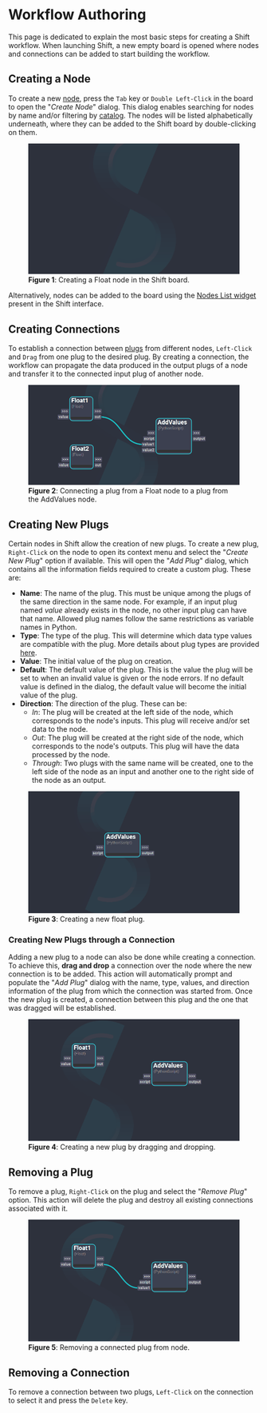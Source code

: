 # Workflow Authoring

This page is dedicated to explain the most basic steps for creating a Shift workflow. 
When launching Shift, a new empty board is opened where nodes and connections can be added to start building the workflow.

## Creating a Node

To create a new [node](terminology#node), press the `Tab` key or `Double Left-Click` in the board to open the "*Create Node*" dialog. This dialog enables searching for nodes by name and/or filtering by [catalog](terminology#catalog). The nodes will be listed alphabetically underneath, where they can be added to the Shift board by double-clicking on them.

<figure>
      <img src="images/create_node_dialog.gif" alt="Create Node Dialog">
      <figcaption><b>Figure 1</b>: Creating a Float node in the Shift board.</figcaption>
</figure>

Alternatively, nodes can be added to the board using the [Nodes List widget](ui_overview#the-nodes-list) present in the Shift interface.

## Creating Connections

To establish a connection between [plugs](terminology#plug) from different nodes, `Left-Click` and `Drag` from one plug to the desired plug. By creating a connection, the workflow can propagate the data produced in the output plugs of a node and transfer it to the connected input plug of another node.

<figure>
      <img src="images/connect_plugs.gif" alt="Connect Plugs">
      <figcaption><b>Figure 2</b>: Connecting a plug from a Float node to a plug from the AddValues node. </figcaption>
</figure>


## Creating New Plugs

Certain nodes in Shift allow the creation of new plugs. To create a new plug, `Right-Click` on the node to open its context menu and select the "*Create New Plug*" option if available. This will open the "*Add Plug*" dialog, which contains all the information fields required to create a custom plug. These are:

- **Name**: The name of the plug. This must be unique among the plugs of the same direction in the same node. For example, if an input plug named *value* already exists in the node, no other input plug can have that name. Allowed plug names follow the same restrictions as variable names in Python.
- **Type**: The type of the plug. This will determine which data type values are compatible with the plug. More details about plug types are provided [here](../../reference/nodes/nodes#plugs).
- **Value**: The initial value of the plug on creation.
- **Default**: The default value of the plug. This is the value the plug will be set to when an invalid value is given or the node errors. If no default value is defined in the dialog, the default value will become the initial value of the plug.
- **Direction**: The direction of the plug. These can be:
    * *In*: The plug will be created at the left side of the node, which corresponds to the node's inputs. This plug will receive and/or set data to the node.
    * *Out*: The plug will be created at the right side of the node, which corresponds to the node's outputs. This plug will have the data processed by the node.
    * *Through*: Two plugs with the same name will be created, one to the left side of the node as an input and another one to the right side of the node as an output.

<figure>
      <img src="images/create_plug.gif" alt="Create Plug">
      <figcaption><b>Figure 3</b>: Creating a new float plug.</figcaption>
</figure>


### Creating New Plugs through a Connection

Adding a new plug to a node can also be done while creating a connection. To achieve this, **drag and drop** a connection over the node where the new connection is to be added. This action will automatically prompt and populate the "*Add Plug*" dialog with the name, type, values, and direction information of the plug from which the connection was started from. Once the new plug is created, a connection between this plug and the one that was dragged will be established.

<figure>
      <img src="images/create_plug_drag_connection.gif" alt="Create a plug drag and drop.">
      <figcaption><b>Figure 4</b>: Creating a new plug by dragging and dropping.</figcaption>
</figure>


## Removing a Plug

To remove a plug, `Right-Click` on the plug and select the "*Remove Plug*" option. This action will delete the plug and destroy all existing connections associated with it.

<figure>
      <img src="images/remove_plugs.gif" alt="Remove Plugs">
      <figcaption><b>Figure 5</b>: Removing a connected plug from node.</figcaption>
</figure>


## Removing a Connection

To remove a connection between two plugs, `Left-Click` on the connection to select it and press the `Delete` key.
